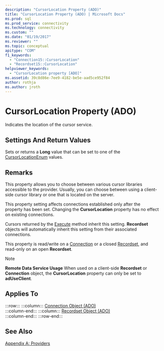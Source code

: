```yaml
---
description: "CursorLocation Property (ADO)"
title: "CursorLocation Property (ADO) | Microsoft Docs"
ms.prod: sql
ms.prod_service: connectivity
ms.technology: connectivity
ms.custom: ""
ms.date: "01/19/2017"
ms.reviewer: ""
ms.topic: conceptual
apitype: "COM"
f1_keywords: 
  - "Connection15::CursorLocation"
  - "Recordset15::CursorLocation"
helpviewer_keywords: 
  - "CursorLocation property [ADO]"
ms.assetid: 39c8d86e-7ee9-4182-be5e-aad5ce952f84
author: rothja
ms.author: jroth
---
```

# CursorLocation Property (ADO)
Indicates the location of the cursor service.  
  
## Settings And Return Values  
 Sets or returns a **Long** value that can be set to one of the [CursorLocationEnum](./cursorlocationenum.md) values.  
  
## Remarks  
 This property allows you to choose between various cursor libraries accessible to the provider. Usually, you can choose between using a client-side cursor library or one that is located on the server.  
  
 This property setting affects connections established only after the property has been set. Changing the **CursorLocation** property has no effect on existing connections.  
  
 Cursors returned by the [Execute](./execute-method-ado-connection.md) method inherit this setting. **Recordset** objects will automatically inherit this setting from their associated connections.  
  
 This property is read/write on a [Connection](./connection-object-ado.md) or a closed [Recordset](./recordset-object-ado.md), and read-only on an open **Recordset**.  
  
> [!NOTE]
>  **Remote Data Service Usage** When used on a client-side **Recordset** or **Connection** object, the **CursorLocation** property can only be set to **adUseClient**.  
  
## Applies To  

:::row:::
    :::column:::
        [Connection Object (ADO)](./connection-object-ado.md)  
    :::column-end:::
    :::column:::
        [Recordset Object (ADO)](./recordset-object-ado.md)  
    :::column-end:::
:::row-end:::

## See Also  
 [Appendix A: Providers](../../guide/appendixes/appendix-a-providers.md)